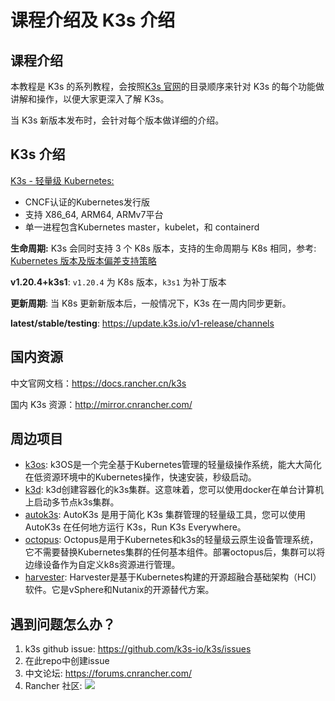 # 课程介绍及 K3s 介绍

## 课程介绍

本教程是 K3s 的系列教程，会按照[K3s 官网](https://docs.rancher.cn/k3s/)的目录顺序来针对 K3s 的每个功能做讲解和操作，以便大家更深入了解 K3s。

当 K3s 新版本发布时，会针对每个版本做详细的介绍。

## K3s 介绍

[K3s - 轻量级 Kubernetes:](https://docs.rancher.cn/docs/k3s/_index)
- CNCF认证的Kubernetes发行版
- 支持 X86_64, ARM64, ARMv7平台
- 单一进程包含Kubernetes master，kubelet，和 containerd


**生命周期:** K3s 会同时支持 3 个 K8s 版本，支持的生命周期与 K8s 相同，参考: [Kubernetes 版本及版本偏差支持策略](https://kubernetes.io/zh/docs/setup/release/version-skew-policy/)

**v1.20.4+k3s1**: `v1.20.4` 为 K8s 版本，`k3s1` 为补丁版本

**更新周期**: 当 K8s 更新新版本后，一般情况下，K3s 在一周内同步更新。

**latest/stable/testing**: https://update.k3s.io/v1-release/channels

## 国内资源

中文官网文档：https://docs.rancher.cn/k3s

国内 K3s 资源：http://mirror.cnrancher.com/

## 周边项目

- [k3os](https://github.com/rancher/k3os): k3OS是一个完全基于Kubernetes管理的轻量级操作系统，能大大简化在低资源环境中的Kubernetes操作，快速安装，秒级启动。
- [k3d](https://github.com/rancher/k3d): k3d创建容器化的k3s集群。这意味着，您可以使用docker在单台计算机上启动多节点k3s集群。
- [autok3s](https://github.com/cnrancher/autok3s): AutoK3s 是用于简化 K3s 集群管理的轻量级工具，您可以使用 AutoK3s 在任何地方运行 K3s，Run K3s Everywhere。
- [octopus](https://github.com/cnrancher/octopus): Octopus是用于Kubernetes和k3s的轻量级云原生设备管理系统，它不需要替换Kubernetes集群的任何基本组件。部署octopus后，集群可以将边缘设备作为自定义k8s资源进行管理。
- [harvester](https://github.com/rancher/harvester): Harvester是基于Kubernetes构建的开源超融合基础架构（HCI）软件。它是vSphere和Nutanix的开源替代方案。

## 遇到问题怎么办？

1. k3s github issue: https://github.com/k3s-io/k3s/issues
2. 在此repo中创建issue
3. 中文论坛: https://forums.cnrancher.com/
4. Rancher 社区:
![](https://tva1.sinaimg.cn/large/008eGmZEly1go02ru4c4yj30r60e4wi5.jpg)